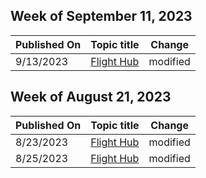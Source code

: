 <!-- This file is generated automatically each week. Changes made to this file will be overwritten.-->



## Week of September 11, 2023


| Published On |Topic title | Change |
|------|------------|--------|
| 9/13/2023 | [Flight Hub](/windows-insider/flight-hub/index) | modified |


## Week of August 21, 2023


| Published On |Topic title | Change |
|------|------------|--------|
| 8/23/2023 | [Flight Hub](/windows-insider/flight-hub/index) | modified |
| 8/25/2023 | [Flight Hub](/windows-insider/flight-hub/index) | modified |
